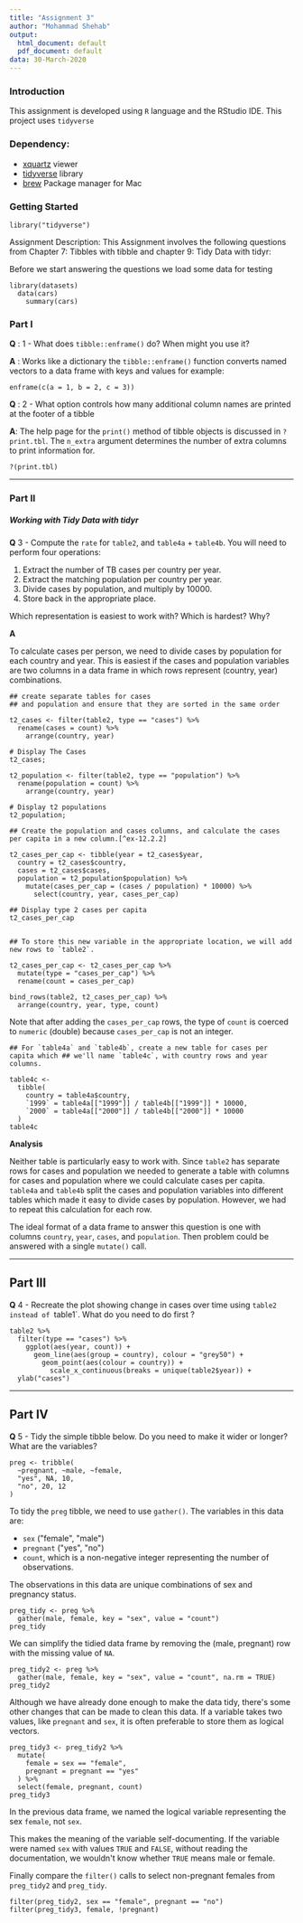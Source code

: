 ```yaml
---
title: "Assignment 3"
author: "Mohammad Shehab"
output:
  html_document: default
  pdf_document: default
data: 30-March-2020
---
```


### Introduction

This assignment is developed using ``R`` language and the RStudio IDE. 
This project uses `tidyverse`

### Dependency:

  - [xquartz](https://formulae.brew.sh/cask/xquartz) viewer
  - [tidyverse](https://www.tidyverse.org/) library
  - [brew](https://brew.sh/) Package manager for Mac

### Getting Started

```{r message=FALSE,cache=FALSE}
library("tidyverse")
```

Assignment Description:  This Assignment involves the following questions from Chapter 7: Tibbles with tibble and chapter 9: Tidy Data with tidyr:


Before we start answering the questions we load some data for testing

```{r}
library(datasets)
  data(cars)
    summary(cars)
```


### Part I
 
<b>Q</b> : 1 - What does `tibble::enframe()` do? When might you use it?
 
<b>A</b> : Works like a dictionary the  `tibble::enframe()` function converts named vectors to a data frame with keys and values for example:

```{r}
enframe(c(a = 1, b = 2, c = 3))
```

<b>Q</b> : 2 - What option controls how many additional column names are printed at the footer of a tibble

<b>A</b>: The help page for the `print()` method of tibble objects is discussed in `?print.tbl`.
The `n_extra` argument determines the number of extra columns to print information for.

```{r}
?(print.tbl)
```

---

### Part II

##### Working with Tidy Data with tidyr

<b>Q</b> 3 - Compute the `rate` for `table2`, and `table4a` + `table4b`. 
You will need to perform four operations:

1.  Extract the number of TB cases per country per year.
1.  Extract the matching population per country per year.
1.  Divide cases by population, and multiply by 10000.
1.  Store back in the appropriate place.

Which representation is easiest to work with? 
Which is hardest? 
Why?

<b>A</b>

To calculate cases per person, we need to divide cases by population for each country and year.
This is easiest if the cases and population variables are two columns in a data frame in which rows represent (country, year) combinations.


```{r}
## create separate tables for cases 
## and population and ensure that they are sorted in the same order

t2_cases <- filter(table2, type == "cases") %>%
  rename(cases = count) %>%
    arrange(country, year)

# Display The Cases
t2_cases;

t2_population <- filter(table2, type == "population") %>%
  rename(population = count) %>%
    arrange(country, year)

# Display t2 populations    
t2_population;
```
```{r}
## Create the population and cases columns, and calculate the cases per capita in a new column.[^ex-12.2.2]

t2_cases_per_cap <- tibble(year = t2_cases$year,
  country = t2_cases$country,
  cases = t2_cases$cases,
  population = t2_population$population) %>%
    mutate(cases_per_cap = (cases / population) * 10000) %>%
      select(country, year, cases_per_cap)

## Display type 2 cases per capita
t2_cases_per_cap
```

```{r}

## To store this new variable in the appropriate location, we will add new rows to `table2`.

t2_cases_per_cap <- t2_cases_per_cap %>%
  mutate(type = "cases_per_cap") %>%
  rename(count = cases_per_cap)
```

```{r}
bind_rows(table2, t2_cases_per_cap) %>%
  arrange(country, year, type, count)
```

Note that after adding the `cases_per_cap` rows, the type of `count` is coerced to `numeric` (double) because `cases_per_cap` is not an integer.

```{r}
## For `table4a` and `table4b`, create a new table for cases per capita which ## we'll name `table4c`, with country rows and year columns.

table4c <-
  tibble(
    country = table4a$country,
    `1999` = table4a[["1999"]] / table4b[["1999"]] * 10000,
    `2000` = table4a[["2000"]] / table4b[["2000"]] * 10000
  )
table4c
```

<b>Analysis</b>

Neither table is particularly easy to work with.
Since `table2` has separate rows for cases and population we needed to generate a table with columns for cases and population where we could
calculate cases per capita.
`table4a` and `table4b` split the cases and population variables into different tables which
made it easy to divide cases by population.
However, we had to repeat this calculation for each row.

The ideal format of a data frame to answer this question is one with columns `country`, `year`, `cases`, and `population`.
Then problem could be answered with a single `mutate()` call.

---

## Part III
<b>Q</b> 4 - Recreate the plot showing change in cases over time using `table2 instead of `table1`. What do you need to do first ?

```{r}
table2 %>%
  filter(type == "cases") %>%
    ggplot(aes(year, count)) +
      geom_line(aes(group = country), colour = "grey50") +
        geom_point(aes(colour = country)) +
          scale_x_continuous(breaks = unique(table2$year)) +
  ylab("cases")
```

--- 
## Part IV

<b>Q</b> 5 - Tidy the simple tibble below. Do you need to make it wider or longer?  What are the variables?

```{r}
preg <- tribble(
  ~pregnant, ~male, ~female,
  "yes", NA, 10,
  "no", 20, 12
)
```

To tidy the `preg` tibble, we need to use `gather()`. 
The variables in this data are:

*   `sex` ("female", "male")
*   `pregnant` ("yes", "no")
*   `count`, which is a non-negative integer representing the number of observations.

The observations in this data are unique combinations of sex and pregnancy status.

```{r}
preg_tidy <- preg %>%
  gather(male, female, key = "sex", value = "count")
preg_tidy
```

We can simplify the tidied data frame by removing the (male, pregnant) row with the missing value of `NA`.

```{r}
preg_tidy2 <- preg %>%
  gather(male, female, key = "sex", value = "count", na.rm = TRUE)
preg_tidy2
```

Although we have already done enough to make the data tidy, there's some other changes that can be made to clean this data.
If a variable takes two values, like `pregnant` and `sex`, it is often preferable to store them as logical vectors.

```{r}
preg_tidy3 <- preg_tidy2 %>%
  mutate(
    female = sex == "female",
    pregnant = pregnant == "yes"
  ) %>%
  select(female, pregnant, count)
preg_tidy3
```

In the previous data frame, we named the logical variable representing the sex `female`, not `sex`.

This makes the meaning of the variable self-documenting.
If the variable were named `sex` with values `TRUE` and `FALSE`, without reading the documentation, we wouldn't know whether `TRUE` means male or female.

Finally compare the `filter()` calls to select non-pregnant females from `preg_tidy2` and `preg_tidy`.

```{r}
filter(preg_tidy2, sex == "female", pregnant == "no")
filter(preg_tidy3, female, !pregnant)
```

